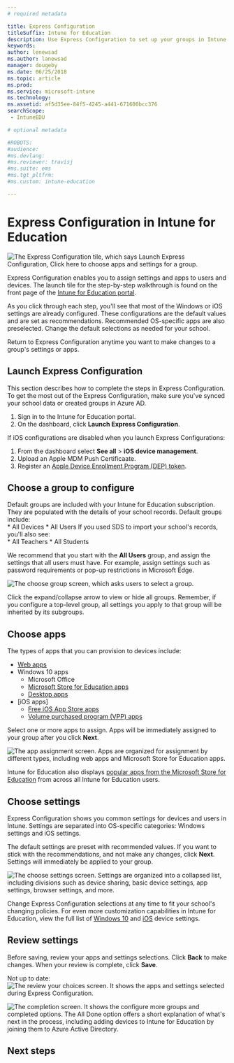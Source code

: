 ```yaml
---
# required metadata

title: Express Configuration
titleSuffix: Intune for Education
description: Use Express Configuration to set up your groups in Intune for Education.
keywords:
author: lenewsad
ms.author: lanewsad
manager: dougeby
ms.date: 06/25/2018
ms.topic: article
ms.prod:
ms.service: microsoft-intune
ms.technology:
ms.assetid: af5d35ee-84f5-4245-a441-671600bcc376
searchScope:
 - IntuneEDU

# optional metadata

#ROBOTS:
#audience:
#ms.devlang:
#ms.reviewer: travisj
#ms.suite: ems
#ms.tgt_pltfrm:
#ms.custom: intune-education

---
```


# Express Configuration in Intune for Education

  ![The Express Configuration tile, which says Launch Express Configuration, Click here to choose apps and settings for a group.](./media/express-config-001-launch-tile.png)

Express Configuration enables you to assign settings and apps to users and devices. The launch tile for the step-by-step walkthrough is found on the front page of the [Intune for Education portal](https://intuneeducation.portal.azure.com). 

As you click through each step, you'll see that most of the Windows or iOS settings are already configured. These configurations are the default values and are set as recommendations. Recommended OS-specific apps are also preselected. Change the default selections as needed for your school. 

Return to Express Configuration anytime you want to make changes to a group's settings or apps. 

## Launch Express Configuration
This section describes how to complete the steps in Express Configuration. To get the most out of the Express Configuration, make sure you've synced your school data or created groups in Azure AD. 

1. Sign in to the Intune for Education portal.
2. On the dashboard, click **Launch Express Configuration**.

If iOS configurations are disabled when you launch Express Configurations:
1. From the dashboard select **See all** > **iOS device management**.
2. Upload an Apple MDM Push Certificaate.
3. Register an [Apple Device Enrollment Program (DEP) token](setup-ios-device-management.md).

## Choose a group to configure

Default groups are included with your Intune for Education subscription. They are populated with the details of your school records. Default groups include:  
    * All Devices
    * All Users
If you used SDS to import your school's records, you'll also see:      
    * All Teachers
    * All Students 

We recommend that you start with the **All Users** group, and assign the settings that all users must have. For example, assign settings such as password requirements or pop-up restrictions in Microsoft Edge.

  ![The choose group screen, which asks users to select a group.](./media/express-config-004-choose-group.png)

Click the expand/collapse arrow to view or hide all groups. Remember, if you configure a top-level group, all settings you apply to that group will be inherited by its subgroups.

## Choose apps

The types of apps that you can provision to devices include:
* [Web apps](add-web-apps-edu.md)
* Windows 10 apps
    * Microsoft Office
    * [Microsoft Store for Education apps](acquire-store-apps.md)
    * [Desktop apps](add-desktop-apps-edu.md)
* [iOS apps]
    * [Free iOS App Store apps](add-apps-ios.md)
    * [Volume purchased program (VPP) apps](add-vpp-apps-ios.md)

Select one or more apps to assign. Apps will be immediately assigned to your group after you click **Next**.

  ![The app assignment screen. Apps are organized for assignment by different types, including web apps and Microsoft Store for Education apps.](./media/express-config-005-choose-apps.png)

Intune for Education also displays [popular apps from the Microsoft Store for Education](add-popular-apps-edu.md) from across all Intune for Education users.


## Choose settings
Express Configuration shows you common settings for devices and users in Intune. Settings are separated into OS-specific categories: Windows settings and iOS settings.

The default settings are preset with recommended values. If you want to stick with the recommendations, and not make any changes, click **Next**. Settings will immediately be applied to your group. 

  ![The choose settings screen. Settings are organized into a collapsed list, including divisions such as device sharing, basic device settings, app settings, browser settings, and more.](./media/express-config-006-choose-settings.png)


Change Express Configuration selections at any time to fit your school's changing policies. For even more customization capabilities in Intune for Education, view the full list of [Windows 10](edu-settings-windows.md) and [iOS](edu-settings-ios.md) device settings.

## Review settings

Before saving, review your apps and settings selections. Click **Back** to make changes. When your review is complete, click **Save**.

  Not up to date: ![The review your choices screen. It shows the apps and settings selected during Express Configuration.](./media/express-config-007-save-changes.png)  

  ![The completion screen. It shows the configure more groups and completed options. The All Done option offers a short explanation of what's next in the process, including adding devices to Intune for Education by joining them to Azure Active Directory.](./media/express-config-008-all-done.png)

## Next steps

